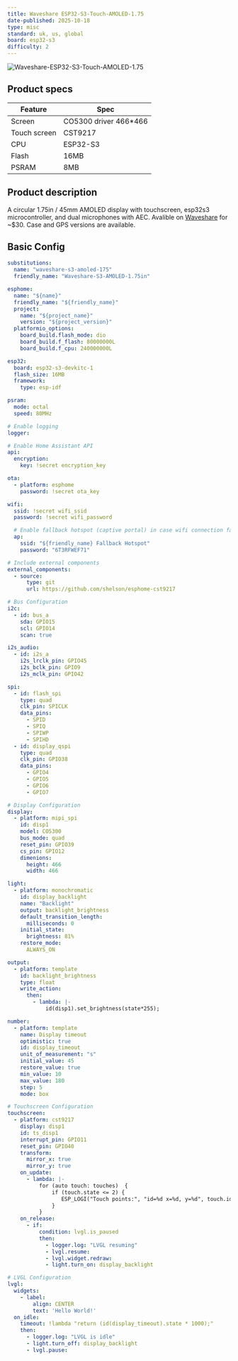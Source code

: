 ```yaml
---
title: Waveshare ESP32-S3-Touch-AMOLED-1.75
date-published: 2025-10-18
type: misc
standard: uk, us, global
board: esp32-s3
difficulty: 2
---
```


![Waveshare-ESP32-S3-Touch-AMOLED-1.75](Waveshare-ESP32-S3-Touch-AMOLED-1.75.png "Waveshare-ESP32-S3-Touch-AMOLED-1.75.png")

## Product specs

| Feature      | Spec                    |
| ------------ | ----------------------- |
| Screen       | CO5300 driver 466\*466 |
| Touch screen | CST9217                  |
| CPU          | ESP32-S3               |
| Flash        | 16MB                    |
| PSRAM        | 8MB                     |

## Product description

A circular 1.75in / 45mm AMOLED display with touchscreen, esp32s3 microcontroller, and dual microphones with AEC.
Avalible on [Waveshare](https://www.waveshare.com/esp32-s3-touch-amoled-1.75.htm?sku=31261) for ~$30. Case and GPS versions are available.

## Basic Config

```yaml
substitutions:
  name: "waveshare-s3-amoled-175"
  friendly_name: "Waveshare-S3-AMOLED-1.75in"

esphome:
  name: "${name}"
  friendly_name: "${friendly_name}"
  project:
    name: "${project_name}"
    version: "${project_version}"
  platformio_options:
    board_build.flash_mode: dio
    board_build.f_flash: 80000000L
    board_build.f_cpu: 240000000L

esp32:
  board: esp32-s3-devkitc-1
  flash_size: 16MB
  framework:
    type: esp-idf

psram:
  mode: octal
  speed: 80MHz

# Enable logging
logger:

# Enable Home Assistant API
api:
  encryption:
    key: !secret encryption_key

ota:
  - platform: esphome
    password: !secret ota_key

wifi:
  ssid: !secret wifi_ssid
  password: !secret wifi_password

  # Enable fallback hotspot (captive portal) in case wifi connection fails
  ap:
    ssid: "${friendly_name} Fallback Hotspot"
    password: "6T3RFWEF71"

# Include external components
external_components:
  - source: 
      type: git
      url: https://github.com/shelson/esphome-cst9217

# Bus Configuration
i2c:
  - id: bus_a
    sda: GPIO15
    scl: GPIO14
    scan: true

i2s_audio:
  - id: i2s_a
    i2s_lrclk_pin: GPIO45
    i2s_bclk_pin: GPIO9
    i2s_mclk_pin: GPIO42

spi:
  - id: flash_spi
    type: quad
    clk_pin: SPICLK
    data_pins:
      - SPID
      - SPIQ
      - SPIWP
      - SPIHD
  - id: display_qspi
    type: quad
    clk_pin: GPIO38
    data_pins:
      - GPIO4
      - GPIO5
      - GPIO6
      - GPIO7

# Display Configuration
display:
  - platform: mipi_spi
    id: disp1
    model: CO5300
    bus_mode: quad
    reset_pin: GPIO39
    cs_pin: GPIO12
    dimenions:
      height: 466
      width: 466

light:
  - platform: monochromatic
    id: display_backlight
    name: "Backlight"
    output: backlight_brightness
    default_transition_length:
      milliseconds: 0
    initial_state:
      brightness: 81%
    restore_mode:
      ALWAYS_ON

output:
  - platform: template
    id: backlight_brightness
    type: float
    write_action:
      then:
        - lambda: |-
            id(disp1).set_brightness(state*255);

number:
  - platform: template
    name: Display timeout
    optimistic: true
    id: display_timeout
    unit_of_measurement: "s"
    initial_value: 45
    restore_value: true
    min_value: 10
    max_value: 180
    step: 5
    mode: box

# Touchscreen Configuration
touchscreen:
  - platform: cst9217
    display: disp1
    id: ts_disp1
    interrupt_pin: GPIO11
    reset_pin: GPIO40
    transform:
      mirror_x: true
      mirror_y: true
    on_update:
      - lambda: |-
          for (auto touch: touches)  {
              if (touch.state <= 2) {
                 ESP_LOGI("Touch points:", "id=%d x=%d, y=%d", touch.id, touch.x, touch.y);
              }
          }
    on_release:
      - if:
          condition: lvgl.is_paused
          then:
            - logger.log: "LVGL resuming"
            - lvgl.resume:
            - lvgl.widget.redraw:
            - light.turn_on: display_backlight

# LVGL Configuration
lvgl:
  widgets:
    - label:
        align: CENTER
        text: 'Hello World!'
  on_idle:
    timeout: !lambda "return (id(display_timeout).state * 1000);"
    then:
      - logger.log: "LVGL is idle"
      - light.turn_off: display_backlight
      - lvgl.pause:  

```
